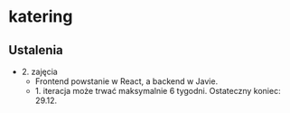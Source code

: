 # katering

## Ustalenia
- &#8291;2. zajęcia
  - Frontend powstanie w React, a backend w Javie.
  - &#8291;1. iteracja może trwać maksymalnie 6 tygodni. Ostateczny koniec: 29.12.
